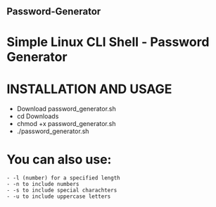 ## Password-Generator
# Simple Linux CLI Shell - Password Generator

# INSTALLATION AND USAGE
  - Download password_generator.sh
  - cd Downloads
  - chmod +x password_generator.sh
  - ./password_generator.sh

# You can also use: 
    - -l (number) for a specified length
    - -n to include numbers
    - -s to include special charachters
    - -u to include uppercase letters
